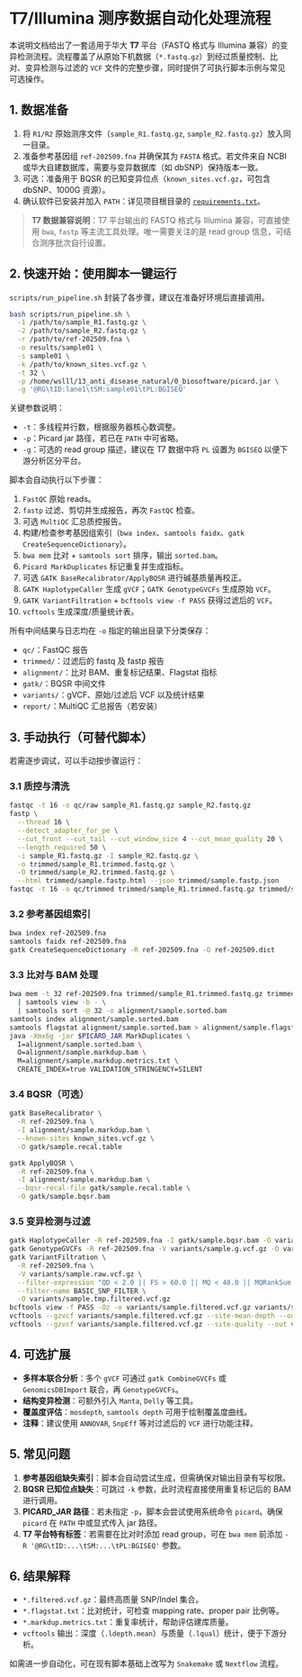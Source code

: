 # T7/Illumina 测序数据自动化处理流程

本说明文档给出了一套适用于华大 **T7** 平台（FASTQ 格式与 Illumina 兼容）的变异检测流程。流程覆盖了从原始下机数据（`*.fastq.gz`）到经过质量控制、比对、变异检测与过滤的 `VCF` 文件的完整步骤，同时提供了可执行脚本示例与常见可选操作。

## 1. 数据准备

1. 将 `R1/R2` 原始测序文件（`sample_R1.fastq.gz`, `sample_R2.fastq.gz`）放入同一目录。
2. 准备参考基因组 `ref-202509.fna` 并确保其为 `FASTA` 格式。若文件来自 NCBI 或华大自建数据库，需要与变异数据库（如 dbSNP）保持版本一致。
3. 可选：准备用于 BQSR 的已知变异位点（`known_sites.vcf.gz`，可包含 dbSNP、1000G 资源）。
4. 确认软件已安装并加入 `PATH`：详见项目根目录的 [`requirements.txt`](../requirements.txt)。

> **T7 数据兼容说明**：T7 平台输出的 FASTQ 格式与 Illumina 兼容，可直接使用 `bwa`, `fastp` 等主流工具处理。唯一需要关注的是 read group 信息，可结合测序批次自行设置。

## 2. 快速开始：使用脚本一键运行

`scripts/run_pipeline.sh` 封装了各步骤，建议在准备好环境后直接调用。

```bash
bash scripts/run_pipeline.sh \
  -1 /path/to/sample_R1.fastq.gz \
  -2 /path/to/sample_R2.fastq.gz \
  -r /path/to/ref-202509.fna \
  -o results/sample01 \
  -s sample01 \
  -k /path/to/known_sites.vcf.gz \
  -t 32 \
  -p /home/wslll/13_anti_disease_natural/0_biosoftware/picard.jar \
  -g '@RG\tID:lane1\tSM:sample01\tPL:BGISEQ'
```

关键参数说明：

- `-t`：多线程并行数，根据服务器核心数调整。
- `-p`：Picard jar 路径，若已在 `PATH` 中可省略。
- `-g`：可选的 read group 描述，建议在 T7 数据中将 `PL` 设置为 `BGISEQ` 以便下游分析区分平台。

脚本会自动执行以下步骤：

1. `FastQC` 原始 reads。
2. `fastp` 过滤、剪切并生成报告，再次 `FastQC` 检查。
3. 可选 `MultiQC` 汇总质控报告。
4. 构建/检查参考基因组索引（`bwa index`、`samtools faidx`、`gatk CreateSequenceDictionary`）。
5. `bwa mem` 比对 + `samtools sort` 排序，输出 `sorted.bam`。
6. `Picard MarkDuplicates` 标记重复并生成指标。
7. 可选 `GATK BaseRecalibrator/ApplyBQSR` 进行碱基质量再校正。
8. `GATK HaplotypeCaller` 生成 `gVCF`；`GATK GenotypeGVCFs` 生成原始 `VCF`。
9. `GATK VariantFiltration` + `bcftools view -f PASS` 获得过滤后的 `VCF`。
10. `vcftools` 生成深度/质量统计表。

所有中间结果与日志均在 `-o` 指定的输出目录下分类保存：

- `qc/`：FastQC 报告
- `trimmed/`：过滤后的 fastq 及 fastp 报告
- `alignment/`：比对 BAM、重复标记结果、Flagstat 指标
- `gatk/`：BQSR 中间文件
- `variants/`：gVCF、原始/过滤后 VCF 以及统计结果
- `report/`：MultiQC 汇总报告（若安装）

## 3. 手动执行（可替代脚本）

若需逐步调试，可以手动按步骤运行：

### 3.1 质控与清洗
```bash
fastqc -t 16 -o qc/raw sample_R1.fastq.gz sample_R2.fastq.gz
fastp \
  --thread 16 \
  --detect_adapter_for_pe \
  --cut_front --cut_tail --cut_window_size 4 --cut_mean_quality 20 \
  --length_required 50 \
  -i sample_R1.fastq.gz -I sample_R2.fastq.gz \
  -o trimmed/sample_R1.trimmed.fastq.gz \
  -O trimmed/sample_R2.trimmed.fastq.gz \
  --html trimmed/sample.fastp.html --json trimmed/sample.fastp.json
fastqc -t 16 -o qc/trimmed trimmed/sample_R1.trimmed.fastq.gz trimmed/sample_R2.trimmed.fastq.gz
```

### 3.2 参考基因组索引
```bash
bwa index ref-202509.fna
samtools faidx ref-202509.fna
gatk CreateSequenceDictionary -R ref-202509.fna -O ref-202509.dict
```

### 3.3 比对与 BAM 处理
```bash
bwa mem -t 32 ref-202509.fna trimmed/sample_R1.trimmed.fastq.gz trimmed/sample_R2.trimmed.fastq.gz \
  | samtools view -b - \
  | samtools sort -@ 32 -o alignment/sample.sorted.bam
samtools index alignment/sample.sorted.bam
samtools flagstat alignment/sample.sorted.bam > alignment/sample.flagstat.txt
java -Xmx6g -jar $PICARD_JAR MarkDuplicates \
  I=alignment/sample.sorted.bam \
  O=alignment/sample.markdup.bam \
  M=alignment/sample.markdup.metrics.txt \
  CREATE_INDEX=true VALIDATION_STRINGENCY=SILENT
```

### 3.4 BQSR（可选）
```bash
gatk BaseRecalibrator \
  -R ref-202509.fna \
  -I alignment/sample.markdup.bam \
  --known-sites known_sites.vcf.gz \
  -O gatk/sample.recal.table

gatk ApplyBQSR \
  -R ref-202509.fna \
  -I alignment/sample.markdup.bam \
  --bqsr-recal-file gatk/sample.recal.table \
  -O gatk/sample.bqsr.bam
```

### 3.5 变异检测与过滤
```bash
gatk HaplotypeCaller -R ref-202509.fna -I gatk/sample.bqsr.bam -O variants/sample.g.vcf.gz -ERC GVCF
gatk GenotypeGVCFs -R ref-202509.fna -V variants/sample.g.vcf.gz -O variants/sample.raw.vcf.gz
gatk VariantFiltration \
  -R ref-202509.fna \
  -V variants/sample.raw.vcf.gz \
  --filter-expression "QD < 2.0 || FS > 60.0 || MQ < 40.0 || MQRankSum < -12.5 || ReadPosRankSum < -8.0" \
  --filter-name BASIC_SNP_FILTER \
  -O variants/sample.tmp.filtered.vcf.gz
bcftools view -f PASS -Oz -o variants/sample.filtered.vcf.gz variants/sample.tmp.filtered.vcf.gz
vcftools --gzvcf variants/sample.filtered.vcf.gz --site-mean-depth --out variants/sample
vcftools --gzvcf variants/sample.filtered.vcf.gz --site-quality --out variants/sample
```

## 4. 可选扩展

- **多样本联合分析**：多个 `gVCF` 可通过 `gatk CombineGVCFs` 或 `GenomicsDBImport` 联合，再 `GenotypeGVCFs`。
- **结构变异检测**：可额外引入 `Manta`, `Delly` 等工具。
- **覆盖度评估**：`mosdepth`, `samtools depth` 可用于绘制覆盖度曲线。
- **注释**：建议使用 `ANNOVAR`, `SnpEff` 等对过滤后的 `VCF` 进行功能注释。

## 5. 常见问题

1. **参考基因组缺失索引**：脚本会自动尝试生成，但需确保对输出目录有写权限。
2. **BQSR 已知位点缺失**：可跳过 `-k` 参数，此时流程直接使用重复标记后的 BAM 进行调用。
3. **PICARD_JAR 路径**：若未指定 `-p`，脚本会尝试使用系统命令 `picard`。确保 `picard` 在 `PATH` 中或显式传入 jar 路径。
4. **T7 平台特有标签**：若需要在比对时添加 read group，可在 `bwa mem` 前添加 `-R '@RG\tID:...\tSM:...\tPL:BGISEQ'` 参数。

## 6. 结果解释

- `*.filtered.vcf.gz`：最终高质量 SNP/Indel 集合。
- `*.flagstat.txt`：比对统计，可检查 mapping rate、proper pair 比例等。
- `*.markdup.metrics.txt`：重复率统计，帮助评估建库质量。
- `vcftools` 输出：深度（`.ldepth.mean`）与质量（`.lqual`）统计，便于下游分析。

如需进一步自动化，可在现有脚本基础上改写为 `Snakemake` 或 `Nextflow` 流程。
